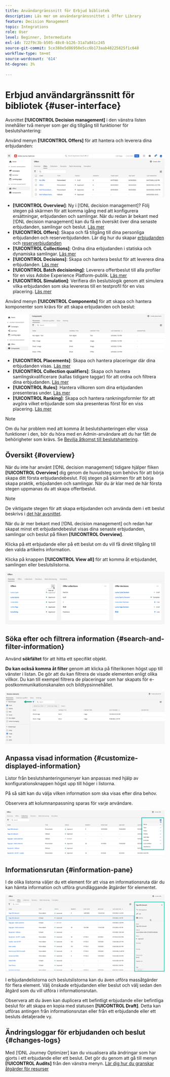 ```yaml
---
title: Användargränssnitt för Erbjud bibliotek
description: Läs mer om användargränssnittet i Offer Library
feature: Decision Management
topic: Integrations
role: User
level: Beginner, Intermediate
exl-id: 722f9c3b-b505-48c0-b126-31a7a841c245
source-git-commit: 5ce388e5d86950e5cc6b173aab48225825f1c648
workflow-type: tm+mt
source-wordcount: '614'
ht-degree: 3%

---
```


# Erbjud användargränssnitt för bibliotek {#user-interface}

Avsnittet **[!UICONTROL Decision management]** i den vänstra listen innehåller två menyer som ger dig tillgång till funktioner för beslutshantering:

Använd menyn **[!UICONTROL Offers]** för att hantera och leverera dina erbjudanden:


![](../assets/offers_menu.png)

* **[!UICONTROL Overview]**: Ny i [!DNL decision management]? Följ stegen på skärmen för att komma igång med att konfigurera ersättningar, erbjudanden och samlingar. När du redan är bekant med [!DNL decision management] kan du få en översikt över dina senaste erbjudanden, samlingar och beslut. [Läs mer](#overview)
* **[!UICONTROL Offers]**: Skapa och få tillgång till dina personliga erbjudanden och reserverbjudanden. Lär dig hur du skapar [erbjudanden](../offer-library/creating-personalized-offers.md) och [reserverbjudanden](../offer-library/creating-fallback-offers.md)
* **[!UICONTROL Collections]**: Ordna dina erbjudanden i statiska och dynamiska samlingar. [Läs mer](../offer-library/creating-collections.md)
* **[!UICONTROL Decisions]**: Skapa och hantera beslut för att leverera dina erbjudanden. [Läs mer](../offer-activities/create-offer-activities.md)
* **[!UICONTROL Batch decisioning]**: Leverera offertbeslut till alla profiler för en viss Adobe Experience Platform-publik. [Läs mer](../batch-delivery.md)
* **[!UICONTROL Simulation]**: Verifiera din beslutslogik genom att simulera vilka erbjudanden som ska levereras till en testprofil för en viss placering. [Läs mer](../offer-activities/simulation.md)

Använd menyn **[!UICONTROL Components]** för att skapa och hantera komponenter som krävs för att skapa erbjudanden och beslut:

![](../assets/offer_activities.png)

* **[!UICONTROL Placements]**: Skapa och hantera placeringar där dina erbjudanden visas. [Läs mer](../offer-library/creating-placements.md)
* **[!UICONTROL Collection qualifiers]**: Skapa och hantera samlingskvalificerare (kallas tidigare taggar) för att ordna och filtrera dina erbjudanden. [Läs mer](../offer-library/creating-tags.md)
* **[!UICONTROL Rules]**: Hantera villkoren som dina erbjudanden presenteras under. [Läs mer](../offer-library/creating-decision-rules.md)
* **[!UICONTROL Ranking]**: Skapa och hantera rankningsformler för att avgöra vilket erbjudande som ska presenteras först för en viss placering. [Läs mer](../ranking/create-ranking-formulas.md)

>[!NOTE]
>
>Om du har problem med att komma åt beslutshanteringen eller vissa funktioner i den, bör du höra med en Admin-användare att du har fått de behörigheter som krävs. Se [Bevilja åtkomst till beslutshantering](starting-offer-decisioning.md#granting-acess-to-decision-management).

## Översikt {#overview}

När du inte har använt [!DNL decision management] tidigare hjälper fliken **[!UICONTROL Overview]** dig genom de huvudsteg som behövs för att börja skapa ditt första erbjudandebeslut. Följ stegen på skärmen för att börja skapa praktik, erbjudanden och samlingar. När du är klar med de här första stegen uppmanas du att skapa offertbeslut.

>[!NOTE]
>
>De viktigaste stegen för att skapa erbjudanden och använda dem i ett beslut beskrivs i [det här avsnittet](../offer-library/key-steps.md).

När du är mer bekant med [!DNL decision management] och redan har skapat minst ett erbjudandebeslut visas dina senaste erbjudanden, samlingar och beslut på fliken **[!UICONTROL Overview]**.

Klicka på ett erbjudande eller på ett beslut om du vill få direkt tillgång till den valda artikelns information.

Klicka på knappen **[!UICONTROL View all]** för att komma åt erbjudandet, samlingen eller beslutslistorna.

![](../assets/overview_view-all.png)

## Söka efter och filtrera information {#search-and-filter-information}

Använd **sökfältet** för att hitta ett specifikt objekt.

**Du kan också komma åt filter** genom att klicka på filterikonen högst upp till vänster i listan. De gör att du kan filtrera de visade elementen enligt olika villkor. Du kan till exempel filtrera de placeringar som har skapats för e-postkommunikationskanalen och bildtypsinnehållet.

![](../assets/filters.png)

## Anpassa visad information {#customize-displayed-information}

Listor från beslutshanteringsmenyer kan anpassas med hjälp av konfigurationsknappen högst upp till höger i listorna.

På så sätt kan du välja vilken information som ska visas efter dina behov.

Observera att kolumnanpassning sparas för varje användare.

![](../assets/columns.png)

## Informationsrutan {#information-pane}

I de olika listorna väljer du ett element för att visa en informationsruta där du kan hämta information och utföra grundläggande åtgärder för elementet.

![](../assets/information-pane.png)

I erbjudandelistorna och beslutslistorna kan du även utföra massåtgärder för flera element. Välj önskade erbjudanden eller beslut och välj sedan den åtgärd som du vill utföra i informationsrutan.

Observera att du även kan duplicera ett befintligt erbjudande eller befintliga beslut för att skapa en kopia med statusen **[!UICONTROL Draft]**. Detta kan utföras antingen från informationsrutan eller från ett erbjudande eller ett besluts detaljerade vy.

## Ändringsloggar för erbjudanden och beslut {#changes-logs}

Med [!DNL Journey Optimizer] kan du visualisera alla ändringar som har gjorts i ett erbjudande eller ett beslut. Det gör du genom att gå till menyn **[!UICONTROL Audits]** från den vänstra menyn. [Lär dig hur du granskar åtgärder för resurser](../../privacy/audit-logs.md)
